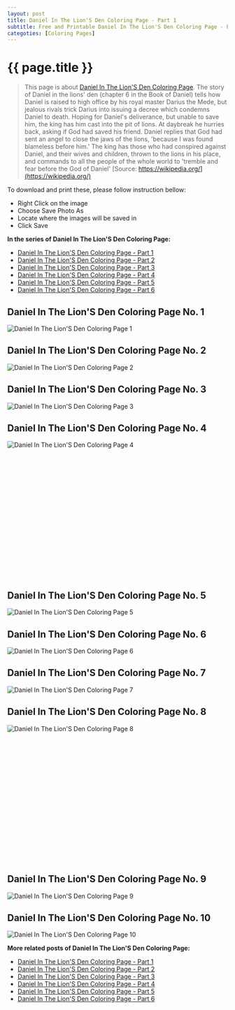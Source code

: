 ```yaml
---
layout: post
title: Daniel In The Lion'S Den Coloring Page - Part 1
subtitle: Free and Printable Daniel In The Lion'S Den Coloring Page - Part 1
categoties: [Coloring Pages]
---
```

{{ page.title }}
================
> This page is about [Daniel In The Lion'S Den Coloring Page](https://freecoloringpages.github.io/). The story of Daniel in the lions' den (chapter 6 in the Book of Daniel) tells how Daniel is raised to high office by his royal master Darius the Mede, but jealous rivals trick Darius into issuing a decree which condemns Daniel to death. Hoping for Daniel's deliverance, but unable to save him, the king has him cast into the pit of lions. At daybreak he hurries back, asking if God had saved his friend. Daniel replies that God had sent an angel to close the jaws of the lions, 'because I was found blameless before him.' The king has those who had conspired against Daniel, and their wives and children, thrown to the lions in his place, and commands to all the people of the whole world to 'tremble and fear before the God of Daniel' [Source: https://wikipedia.org/](https://wikipedia.org/)

To download and print these, please follow instruction bellow:
* Right Click on the image 
* Choose Save Photo As 
* Locate where the images will be saved in 
* Click Save

**In the series of Daniel In The Lion'S Den Coloring Page:**

* [Daniel In The Lion'S Den Coloring Page - Part 1](https://freecoloringpages.github.io/2017/12/04/Daniel-In-The-Lion'S-Den-Coloring-Page-part-1.html)
* [Daniel In The Lion'S Den Coloring Page - Part 2](https://freecoloringpages.github.io/2017/12/04/Daniel-In-The-Lion'S-Den-Coloring-Page-part-2.html)
* [Daniel In The Lion'S Den Coloring Page - Part 3](https://freecoloringpages.github.io/2017/12/04/Daniel-In-The-Lion'S-Den-Coloring-Page-part-3.html)
* [Daniel In The Lion'S Den Coloring Page - Part 4](https://freecoloringpages.github.io/2017/12/04/Daniel-In-The-Lion'S-Den-Coloring-Page-part-4.html)
* [Daniel In The Lion'S Den Coloring Page - Part 5](https://freecoloringpages.github.io/2017/12/04/Daniel-In-The-Lion'S-Den-Coloring-Page-part-5.html)
* [Daniel In The Lion'S Den Coloring Page - Part 6](https://freecoloringpages.github.io/2017/12/04/Daniel-In-The-Lion'S-Den-Coloring-Page-part-6.html)

## Daniel In The Lion'S Den Coloring Page No. 1
![Daniel In The Lion'S Den Coloring Page 1](https://freecoloringpages.github.io/img3/Daniel-In-The-Lion'S-Den-Coloring-Page%20(1).jpg "Daniel In The Lion'S Den Coloring Page 1")

## Daniel In The Lion'S Den Coloring Page No. 2
![Daniel In The Lion'S Den Coloring Page 2](https://freecoloringpages.github.io/img3/Daniel-In-The-Lion'S-Den-Coloring-Page%20(2).jpg "Daniel In The Lion'S Den Coloring Page 2")

## Daniel In The Lion'S Den Coloring Page No. 3
![Daniel In The Lion'S Den Coloring Page 3](https://freecoloringpages.github.io/img3/Daniel-In-The-Lion'S-Den-Coloring-Page%20(3).jpg "Daniel In The Lion'S Den Coloring Page 3")

## Daniel In The Lion'S Den Coloring Page No. 4
![Daniel In The Lion'S Den Coloring Page 4](https://freecoloringpages.github.io/img3/Daniel-In-The-Lion'S-Den-Coloring-Page%20(4).jpg "Daniel In The Lion'S Den Coloring Page 4")

<script async src="//pagead2.googlesyndication.com/pagead/js/adsbygoogle.js"></script><!-- Texxtonly --><ins class="adsbygoogle" style="display:inline-block;width:336px;height:280px" data-ad-client="ca-pub-6753140515841889" data-ad-slot="3207852233"></ins><script>(adsbygoogle = window.adsbygoogle || []).push({}); </script>

## Daniel In The Lion'S Den Coloring Page No. 5
![Daniel In The Lion'S Den Coloring Page 5](https://freecoloringpages.github.io/img3/Daniel-In-The-Lion'S-Den-Coloring-Page%20(5).jpg "Daniel In The Lion'S Den Coloring Page 5")

## Daniel In The Lion'S Den Coloring Page No. 6
![Daniel In The Lion'S Den Coloring Page 6](https://freecoloringpages.github.io/img3/Daniel-In-The-Lion'S-Den-Coloring-Page%20(6).jpg "Daniel In The Lion'S Den Coloring Page 6")

## Daniel In The Lion'S Den Coloring Page No. 7
![Daniel In The Lion'S Den Coloring Page 7](https://freecoloringpages.github.io/img3/Daniel-In-The-Lion'S-Den-Coloring-Page%20(7).jpg "Daniel In The Lion'S Den Coloring Page 7")

## Daniel In The Lion'S Den Coloring Page No. 8
![Daniel In The Lion'S Den Coloring Page 8](https://freecoloringpages.github.io/img3/Daniel-In-The-Lion'S-Den-Coloring-Page%20(8).jpg "Daniel In The Lion'S Den Coloring Page 8")

<script async src="//pagead2.googlesyndication.com/pagead/js/adsbygoogle.js"></script><!-- Texxtonly --><ins class="adsbygoogle" style="display:inline-block;width:336px;height:280px" data-ad-client="ca-pub-6753140515841889" data-ad-slot="3207852233"></ins><script>(adsbygoogle = window.adsbygoogle || []).push({}); </script>

## Daniel In The Lion'S Den Coloring Page No. 9
![Daniel In The Lion'S Den Coloring Page 9](https://freecoloringpages.github.io/img3/Daniel-In-The-Lion'S-Den-Coloring-Page%20(9).jpg "Daniel In The Lion'S Den Coloring Page 9")

## Daniel In The Lion'S Den Coloring Page No. 10
![Daniel In The Lion'S Den Coloring Page 10](https://freecoloringpages.github.io/img3/Daniel-In-The-Lion'S-Den-Coloring-Page%20(10).jpg "Daniel In The Lion'S Den Coloring Page 10")

**More related posts of Daniel In The Lion'S Den Coloring Page:**

* [Daniel In The Lion'S Den Coloring Page - Part 1](https://freecoloringpages.github.io/2017/12/04/Daniel-In-The-Lion'S-Den-Coloring-Page-part-1.html)
* [Daniel In The Lion'S Den Coloring Page - Part 2](https://freecoloringpages.github.io/2017/12/04/Daniel-In-The-Lion'S-Den-Coloring-Page-part-2.html)
* [Daniel In The Lion'S Den Coloring Page - Part 3](https://freecoloringpages.github.io/2017/12/04/Daniel-In-The-Lion'S-Den-Coloring-Page-part-3.html)
* [Daniel In The Lion'S Den Coloring Page - Part 4](https://freecoloringpages.github.io/2017/12/04/Daniel-In-The-Lion'S-Den-Coloring-Page-part-4.html)
* [Daniel In The Lion'S Den Coloring Page - Part 5](https://freecoloringpages.github.io/2017/12/04/Daniel-In-The-Lion'S-Den-Coloring-Page-part-5.html)
* [Daniel In The Lion'S Den Coloring Page - Part 6](https://freecoloringpages.github.io/2017/12/04/Daniel-In-The-Lion'S-Den-Coloring-Page-part-6.html)

